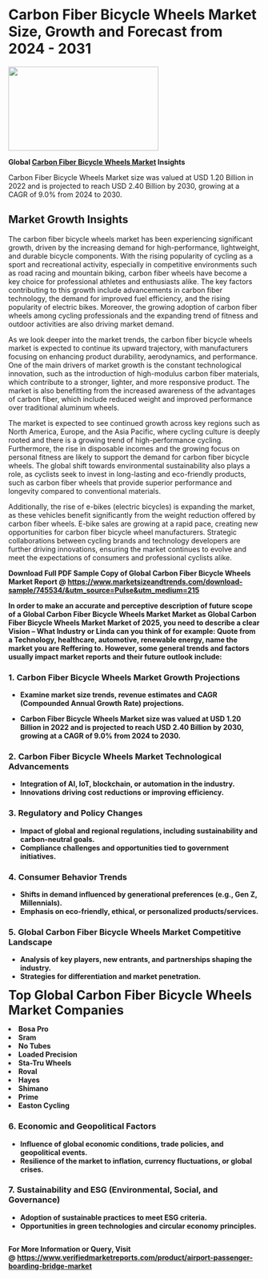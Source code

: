 <H1>Carbon Fiber Bicycle Wheels Market Size, Growth and Forecast from 2024 - 2031</H1><img class="aligncenter size-medium wp-image-584254" src="https://thirdeyenews.in/wp-content/uploads/2024/09/Global-Market-Research-300x168.jpeg" alt="" width="300" height="168" /><p><strong>Global&nbsp;<a href="https://www.marketsizeandtrends.com/download-sample/745534/&amp;utm_source=Pulse&amp;utm_medium=215">Carbon Fiber Bicycle Wheels Market</a> Insights</strong></p><p>Carbon Fiber Bicycle Wheels Market size was valued at USD 1.20 Billion in 2022 and is projected to reach USD 2.40 Billion by 2030, growing at a CAGR of 9.0% from 2024 to 2030.</p><p><h2>Market Growth Insights</h2> <p>The carbon fiber bicycle wheels market has been experiencing significant growth, driven by the increasing demand for high-performance, lightweight, and durable bicycle components. With the rising popularity of cycling as a sport and recreational activity, especially in competitive environments such as road racing and mountain biking, carbon fiber wheels have become a key choice for professional athletes and enthusiasts alike. The key factors contributing to this growth include advancements in carbon fiber technology, the demand for improved fuel efficiency, and the rising popularity of electric bikes. Moreover, the growing adoption of carbon fiber wheels among cycling professionals and the expanding trend of fitness and outdoor activities are also driving market demand.</p> <p><strong></strong></p> <p>As we look deeper into the market trends, the carbon fiber bicycle wheels market is expected to continue its upward trajectory, with manufacturers focusing on enhancing product durability, aerodynamics, and performance. One of the main drivers of market growth is the constant technological innovation, such as the introduction of high-modulus carbon fiber materials, which contribute to a stronger, lighter, and more responsive product. The market is also benefitting from the increased awareness of the advantages of carbon fiber, which include reduced weight and improved performance over traditional aluminum wheels.</p> <p>The market is expected to see continued growth across key regions such as North America, Europe, and the Asia Pacific, where cycling culture is deeply rooted and there is a growing trend of high-performance cycling. Furthermore, the rise in disposable incomes and the growing focus on personal fitness are likely to support the demand for carbon fiber bicycle wheels. The global shift towards environmental sustainability also plays a role, as cyclists seek to invest in long-lasting and eco-friendly products, such as carbon fiber wheels that provide superior performance and longevity compared to conventional materials.</p> <p>Additionally, the rise of e-bikes (electric bicycles) is expanding the market, as these vehicles benefit significantly from the weight reduction offered by carbon fiber wheels. E-bike sales are growing at a rapid pace, creating new opportunities for carbon fiber bicycle wheel manufacturers. Strategic collaborations between cycling brands and technology developers are further driving innovations, ensuring the market continues to evolve and meet the expectations of consumers and professional cyclists alike.</p> <p><strong></p><p><span class=""><strong>Download Full PDF Sample Copy of Global Carbon Fiber Bicycle Wheels Market Report</strong> @ <a href="https://www.marketsizeandtrends.com/download-sample/745534/&amp;utm_source=Pulse&amp;utm_medium=215" target="_blank">https://www.marketsizeandtrends.com/download-sample/745534/&amp;utm_source=Pulse&amp;utm_medium=215</a></span></p><p>In order to make an accurate and perceptive description of future scope of a Global&nbsp;Carbon Fiber Bicycle Wheels Market Market as Global&nbsp;Carbon Fiber Bicycle Wheels Market Market of 2025, you need to describe a clear Vision &ndash; What Industry or Linda can you think of for example: Quote from a Technology, healthcare, automotive, renewable energy, name the market you are Reffering to. However, some general trends and factors usually impact market reports and their future outlook include:</p><h3>1.&nbsp;<strong>Carbon Fiber Bicycle Wheels Market Growth Projections</strong></h3><ul><li>Examine market size trends, revenue estimates and CAGR (Compounded Annual Growth Rate) projections.</li><li><p>Carbon Fiber Bicycle Wheels Market size was valued at USD 1.20 Billion in 2022 and is projected to reach USD 2.40 Billion by 2030, growing at a CAGR of 9.0% from 2024 to 2030.</p></li></ul><h3>2.&nbsp;<strong>Carbon Fiber Bicycle Wheels Market Technological Advancements</strong></h3><ul><li>Integration of AI, IoT, blockchain, or automation in the industry.</li><li>Innovations driving cost reductions or improving efficiency.</li></ul><h3>3.&nbsp;<strong>Regulatory and Policy Changes</strong></h3><ul><li>Impact of global and regional regulations, including sustainability and carbon-neutral goals.</li><li>Compliance challenges and opportunities tied to government initiatives.</li></ul><h3>4.&nbsp;<strong>Consumer Behavior Trends</strong></h3><ul><li>Shifts in demand influenced by generational preferences (e.g., Gen Z, Millennials).</li><li>Emphasis on eco-friendly, ethical, or personalized products/services.</li></ul><h3>5.&nbsp;<strong>Global Carbon Fiber Bicycle Wheels Market Competitive Landscape</strong></h3><ul><li>Analysis of key players, new entrants, and partnerships shaping the industry.</li><li>Strategies for differentiation and market penetration.</li></ul><p data-pm-slice="1 1 []"><span style="color: inherit; font-family: inherit; font-size: 25px;">Top Global Carbon Fiber Bicycle Wheels Market Companies</span></p><div class="" data-test-id=""><p><li>Bosa Pro</li><li> Sram</li><li> No Tubes</li><li> Loaded Precision</li><li> Sta-Tru Wheels</li><li> Roval</li><li> Hayes</li><li> Shimano</li><li> Prime</li><li> Easton Cycling</li></p></div><h3>6.&nbsp;<strong>Economic and Geopolitical Factors</strong></h3><ul><li>Influence of global economic conditions, trade policies, and geopolitical events.</li><li>Resilience of the market to inflation, currency fluctuations, or global crises.</li></ul><h3>7.&nbsp;<strong>Sustainability and ESG (Environmental, Social, and Governance)</strong></h3><ul><li>Adoption of sustainable practices to meet ESG criteria.</li><li>Opportunities in green technologies and circular economy principles.</li></ul><h2><strong style="font-size: 14px;">For More Information or Query, Visit @&nbsp;</strong><a style="background-color: #ffffff; font-size: 14px;" href="https://www.marketsizeandtrends.com/report/carbon-fiber-bicycle-wheels-market/" target="_blank">https://www.verifiedmarketreports.com/product/airport-passenger-boarding-bridge-market</a></h2>
